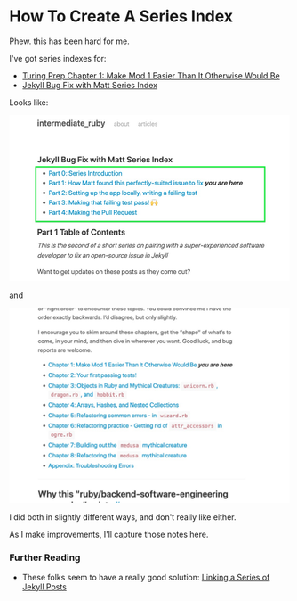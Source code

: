 # How To Create A Series Index

Phew. this has been hard for me. 

I've got series indexes for:

- [Turing Prep Chapter 1: Make Mod 1 Easier Than It Otherwise Would Be](https://josh.works/turing-backend-prep-01-intro)
- [Jekyll Bug Fix with Matt Series Index](https://intermediateruby.com/make-oss-contributions-part-1-finding-an-issue)

Looks like:

![intermediate_ruby](/sinatra/images/jekyll-series-index.jpg)

and

![mod 1 prep](/sinatra/images/turing-prep-series-index.jpg)

I did both in slightly different ways, and don't really like either. 

As I make improvements, I'll capture those notes here.

### Further Reading

- These folks seem to have a really good solution: [Linking a Series of Jekyll Posts](https://engineering.chrobinson.com/how-to/linking-a-series-of-jekyll-posts/)